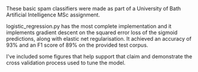 These basic spam classifiers were made as part of a University of Bath Artificial Intelligence MSc assignment.

logistic_regression.py has the most complete implementation and it implements gradient descent on the squared error loss of the sigmoid predictions, along with elastic net regularisation. It achieved an accuracy of 93% and an F1 score of 89% on the provided test corpus.

I've included some figures that help support that claim and demonstrate the cross validation process used to tune the model.